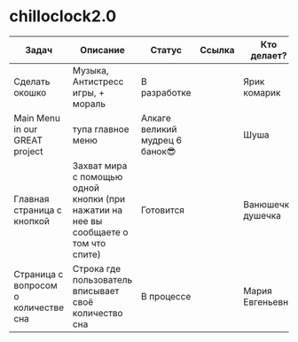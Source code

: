 # chilloclock2.0
|      Задач      |      Описание      |      Статус      |      Ссылка      |Кто делает?|
|-----------------|--------------------|------------------|------------------|-----------|
|Сделать окошко|Музыка, Антистресс игры, + мораль|В разработке| |Ярик комарик|
|Main Menu in our GREAT project| тупа главное меню| Алкаге великий мудрец 6 банок😎| |Шуша|
| Главная страница с кнопкой   | Захват мира с помощью одной кнопки (при нажатии на нее вы сообщаете о том что спите) | Готовится |    |Ванюшечка душечка|
| Страница с вопросом о количестве сна|Строка где пользователь вписывает своё количество сна| В процессе| |Мария Евгеньевна|
